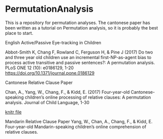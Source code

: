 # PermutationAnalysis
This is a repository for permutation analyses.  The cantonese paper has been written as a tutorial on Permutation analysis, so it is probably the best place to start.

English Active/Passive Eye-tracking in Children

Abbot-Smith K, Chang F, Rowland C, Ferguson H, & Pine J (2017) Do two and three year old children use an incremental first-NP-as-agent bias to process active transitive and passive sentences?: A permutation analysis. PLoS ONE 12 (10): e0186129, 1-20  https://doi.org/10.1371/journal.pone.0186129    

Cantonese Relative Clause Paper

Chan, A., Yang, W., Chang, F., & Kidd, E. (2017) Four-year-old Cantonese-speaking children’s online processing of relative clauses: A permutation analysis.  Journal of Child Language, 1-30 

[knitr file](http://htmlpreview.github.io/?https://github.com/franklinr/PermutationAnalysis/blob/master/ChanEtAl2017Cantonese/permCantonese16web.html )

Mandarin Relative Clause Paper
Yang, W., Chan, A., Chang, F., & Kidd, E. Four-year-old Mandarin-speaking children’s online comprehension of relative clauses.

